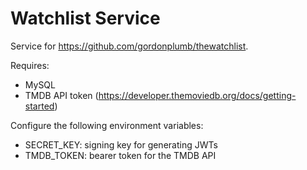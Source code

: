 # Watchlist Service

Service for https://github.com/gordonplumb/thewatchlist.

Requires:
- MySQL
- TMDB API token (https://developer.themoviedb.org/docs/getting-started)

Configure the following environment variables:
- SECRET_KEY: signing key for generating JWTs
- TMDB_TOKEN: bearer token for the TMDB API
